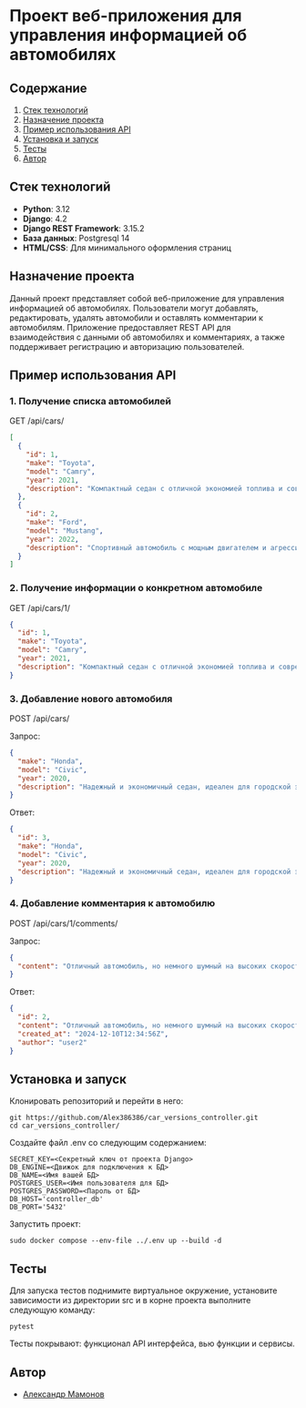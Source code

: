 # Проект веб-приложения для управления информацией об автомобилях

## Содержание

1. [Стек технологий](#стек-технологий)
2. [Назначение проекта](#назначение-проекта)
3. [Пример использования API](#пример-использования-api)
4. [Установка и запуск](#установка-и-запуск)
5. [Тесты](#тесты)
6. [Автор](#автор)

## Стек технологий

- **Python**: 3.12
- **Django**: 4.2
- **Django REST Framework**: 3.15.2
- **База данных**: Postgresql 14
- **HTML/CSS**: Для минимального оформления страниц

## Назначение проекта

Данный проект представляет собой веб-приложение для управления информацией об автомобилях. 
Пользователи могут добавлять, редактировать, удалять автомобили и оставлять комментарии к автомобилям. 
Приложение предоставляет REST API для взаимодействия с данными об автомобилях и комментариях, а также поддерживает регистрацию и авторизацию пользователей.

## Пример использования API

### 1. Получение списка автомобилей

GET /api/cars/

```json
[
  {
    "id": 1,
    "make": "Toyota",
    "model": "Camry",
    "year": 2021,
    "description": "Компактный седан с отличной экономией топлива и современными технологиями безопасности."
  },
  {
    "id": 2,
    "make": "Ford",
    "model": "Mustang",
    "year": 2022,
    "description": "Спортивный автомобиль с мощным двигателем и агрессивным дизайном."
  }
]
```

### 2. Получение информации о конкретном автомобиле

GET /api/cars/1/

```json
{
  "id": 1,
  "make": "Toyota",
  "model": "Camry",
  "year": 2021,
  "description": "Компактный седан с отличной экономией топлива и современными технологиями безопасности."
}
```

### 3. Добавление нового автомобиля

POST /api/cars/

Запрос:

```json
{
  "make": "Honda",
  "model": "Civic",
  "year": 2020,
  "description": "Надежный и экономичный седан, идеален для городской эксплуатации."
}
```

Ответ:

```json
{
  "id": 3,
  "make": "Honda",
  "model": "Civic",
  "year": 2020,
  "description": "Надежный и экономичный седан, идеален для городской эксплуатации."
}
```

### 4. Добавление комментария к автомобилю

POST /api/cars/1/comments/

Запрос:

```json
{
  "content": "Отличный автомобиль, но немного шумный на высоких скоростях."
}
```

Ответ:

```json
{
  "id": 2,
  "content": "Отличный автомобиль, но немного шумный на высоких скоростях.",
  "created_at": "2024-12-10T12:34:56Z",
  "author": "user2"
}
```

## Установка и запуск

Клонировать репозиторий и перейти в него:

```
git https://github.com/Alex386386/car_versions_controller.git
cd car_versions_controller/
```

Создайте файл .env со следующим содержанием:

```
SECRET_KEY=<Секретный ключ от проекта Django>
DB_ENGINE=<Движок для подключения к БД>
DB_NAME=<Имя вашей БД>
POSTGRES_USER=<Имя пользователя для БД>
POSTGRES_PASSWORD=<Пароль от БД>
DB_HOST='controller_db'
DB_PORT='5432'
```

Запустить проект:

```
sudo docker compose --env-file ../.env up --build -d
```

## Тесты

Для запуска тестов поднимите виртуальное окружение,
установите зависимости из директории src и в корне проекта выполните следующую команду:

```
pytest
```

Тесты покрывают: функционал API интерфейса, вью функции и сервисы. 

## Автор

- [Александр Мамонов](https://github.com/Alex386386) 

